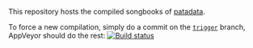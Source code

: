 This repository hosts the compiled songbooks of [patadata](https://github.com/patacrep/patadata).

To force a new compilation, simply do a commit on the [`trigger`](https://github.com/patacrep/patadata-pdf/edit/trigger/trigger) branch, AppVeyor should do the rest: [![Build status](https://ci.appveyor.com/api/projects/status/hph8quqwprupi9gn/branch/trigger?svg=true)](https://ci.appveyor.com/project/oliverpool/patadata-pdf/branch/trigger)
